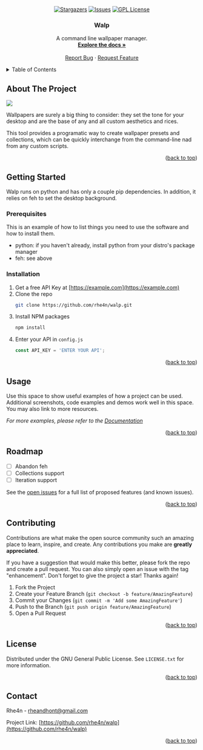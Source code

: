 <div id="top"></div>

<div align="center">

[![Stargazers][stars-shield]][stars-url]
[![Issues][issues-shield]][issues-url]
[![GPL License][license-shield]][license-url]

</div>

<h3 align="center">Walp</h3>

  <p align="center">
    A command line wallpaper manager.
    <br />
    <a href="https://github.com/rhe4n/walp"><strong>Explore the docs »</strong></a>
    <br />
    <br />
    <a href="https://github.com/rhe4n/walp/issues">Report Bug</a>
    ·
    <a href="https://github.com/rhe4n/walp/issues">Request Feature</a>
  </p>
</div>



<!-- TABLE OF CONTENTS -->
<details>
  <summary>Table of Contents</summary>
  <ol>
    <li>
      <a href="#about-the-project">About The Project</a>
      <ul>
        <li><a href="#built-with">Built With</a></li>
      </ul>
    </li>
    <li>
      <a href="#getting-started">Getting Started</a>
      <ul>
        <li><a href="#prerequisites">Prerequisites</a></li>
        <li><a href="#installation">Installation</a></li>
      </ul>
    </li>
    <li><a href="#usage">Usage</a></li>
    <li><a href="#roadmap">Roadmap</a></li>
    <li><a href="#contributing">Contributing</a></li>
    <li><a href="#license">License</a></li>
    <li><a href="#contact">Contact</a></li>
  </ol>
</details>



<!-- ABOUT THE PROJECT -->
## About The Project

[![](/home/rhean/files/dev/walp/docs/images/banner.png)](https://github.com/rhe4n/walp)

Wallpapers are surely a big thing to consider: they set the tone for your desktop and are the base of any and all custom aesthetics and rices.

This tool provides a programatic way to create wallpaper presets and collections, which can be quickly interchange from the command-line nad from any custom scripts.

<p align="right">(<a href="#top">back to top</a>)</p>


<!-- GETTING STARTED -->
## Getting Started

Walp runs on python and has only a couple pip dependencies. In addition, it relies on feh to set the desktop background.

### Prerequisites

This is an example of how to list things you need to use the software and how to install them.
* python: if you haven't already, install python from your distro's package manager
* feh: see above


### Installation

1. Get a free API Key at [https://example.com](https://example.com)
2. Clone the repo
   ```sh
   git clone https://github.com/rhe4n/walp.git
   ```
3. Install NPM packages
   ```sh
   npm install
   ```
4. Enter your API in `config.js`
   ```js
   const API_KEY = 'ENTER YOUR API';
   ```

<p align="right">(<a href="#top">back to top</a>)</p>



<!-- USAGE EXAMPLES -->
## Usage

Use this space to show useful examples of how a project can be used. Additional screenshots, code examples and demos work well in this space. You may also link to more resources.

_For more examples, please refer to the [Documentation](https://example.com)_

<p align="right">(<a href="#top">back to top</a>)</p>



<!-- ROADMAP -->
## Roadmap

- [ ] Abandon feh
- [ ] Collections support
- [ ] Iteration support

See the [open issues](https://github.com/rhe4n/walp/issues) for a full list of proposed features (and known issues).

<p align="right">(<a href="#top">back to top</a>)</p>



<!-- CONTRIBUTING -->
## Contributing

Contributions are what make the open source community such an amazing place to learn, inspire, and create. Any contributions you make are **greatly appreciated**.

If you have a suggestion that would make this better, please fork the repo and create a pull request. You can also simply open an issue with the tag "enhancement".
Don't forget to give the project a star! Thanks again!

1. Fork the Project
2. Create your Feature Branch (`git checkout -b feature/AmazingFeature`)
3. Commit your Changes (`git commit -m 'Add some AmazingFeature'`)
4. Push to the Branch (`git push origin feature/AmazingFeature`)
5. Open a Pull Request

<p align="right">(<a href="#top">back to top</a>)</p>



<!-- LICENSE -->
## License

Distributed under the GNU General Public License. See `LICENSE.txt` for more information.

<p align="right">(<a href="#top">back to top</a>)</p>



<!-- CONTACT -->
## Contact

Rhe4n - rheandhont@gmail.com

Project Link: [https://github.com/rhe4n/walp](https://github.com/rhe4n/walp)

<p align="right">(<a href="#top">back to top</a>)</p>


<!-- MARKDOWN LINKS & IMAGES -->
<!-- https://www.markdownguide.org/basic-syntax/#reference-style-links -->
[contributors-shield]: https://img.shields.io/github/contributors/rhe4n/walp.svg?style=for-the-badge
[contributors-url]: https://github.com/rhe4n/walp/graphs/contributors
[forks-shield]: https://img.shields.io/github/forks/rhe4n/walp.svg?style=for-the-badge
[forks-url]: https://github.com/rhe4n/walp/network/members
[stars-shield]: https://img.shields.io/github/stars/rhe4n/walp.svg?style=for-the-badge
[stars-url]: https://github.com/rhe4n/walp/stargazers
[issues-shield]: https://img.shields.io/github/issues/rhe4n/walp.svg?style=for-the-badge
[issues-url]: https://github.com/rhe4n/walp/issues
[license-shield]: https://img.shields.io/github/license/rhe4n/walp.svg?style=for-the-badge
[license-url]: https://github.com/rhe4n/walp/blob/master/LICENSE.txt
[product-screenshot]: docs/images/screenshot.png

